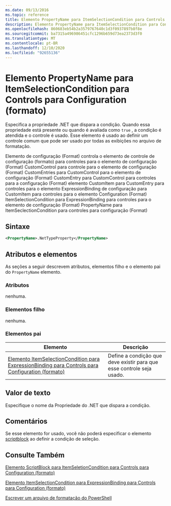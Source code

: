 ```yaml
---
ms.date: 09/13/2016
ms.topic: reference
title: Elemento PropertyName para ItemSelectionCondition para Controls para Configuration (formato)
description: Elemento PropertyName para ItemSelectionCondition para Controls para Configuration (formato)
ms.openlocfilehash: 860683eb54b2a3579767640c1d3f0937897b8f8e
ms.sourcegitcommit: ba7315a496986451cfc1296b659d73ea2373d3f0
ms.translationtype: MT
ms.contentlocale: pt-BR
ms.lasthandoff: 12/10/2020
ms.locfileid: "92655136"
---
```

# <a name="propertyname-element-for-itemseclectioncondition-for-controls-for-configuration-format"></a>Elemento PropertyName para ItemSelectionCondition para Controls para Configuration (formato)

Especifica a propriedade .NET que dispara a condição. Quando essa propriedade está presente ou quando é avaliada como `true` , a condição é atendida e o controle é usado. Esse elemento é usado ao definir um controle comum que pode ser usado por todas as exibições no arquivo de formatação.

Elemento de configuração (Format) controla o elemento de controle de configuração (formato) para controles para o elemento de configuração (Format) CustomControl para controle para o elemento de configuração (Format) CustomEntries para CustomControl para o elemento de configuração (Format) CustomEntry para CustomControl para controles para a configuração (Format) elemento CustomItem para CustomEntry para controles para o elemento ExpressionBinding de configuração para CustomItem para controles para o elemento Configuration (Format) ItemSelectionCondition para ExpressionBinding para controles para o elemento de configuração (Format) PropertyName para ItemSeclectionCondition para controles para configuração (Format)

## <a name="syntax"></a>Sintaxe

```xml
<PropertyName>.NetTypeProperty</PropertyName>
```

## <a name="attributes-and-elements"></a>Atributos e elementos

As seções a seguir descrevem atributos, elementos filho e o elemento pai do `PropertyName` elemento.

### <a name="attributes"></a>Atributos

nenhuma.

### <a name="child-elements"></a>Elementos filho

nenhuma.

### <a name="parent-elements"></a>Elementos pai

|Elemento|Descrição|
|-------------|-----------------|
|[Elemento ItemSelectionCondition para ExpressionBinding para Controls para Configuration (formato)](./itemselectioncondition-element-for-expressionbinding-for-controls-for-configuration-format.md)|Define a condição que deve existir para que esse controle seja usado.|

## <a name="text-value"></a>Valor de texto

Especifique o nome da Propriedade do .NET que dispara a condição.

## <a name="remarks"></a>Comentários

Se esse elemento for usado, você não poderá especificar o elemento [scriptblock](./scriptblock-element-for-itemseclectioncondition-for-controls-for-configuration-format.md) ao definir a condição de seleção.

## <a name="see-also"></a>Consulte Também

[Elemento ScriptBlock para ItemSeletionCondition para Controls para Configuration (formato)](./scriptblock-element-for-itemseclectioncondition-for-controls-for-configuration-format.md)

[Elemento ItemSelectionCondition para ExpressionBinding para Controls para Configuration (formato)](./itemselectioncondition-element-for-expressionbinding-for-controls-for-configuration-format.md)

[Escrever um arquivo de formatação do PowerShell](./writing-a-powershell-formatting-file.md)

